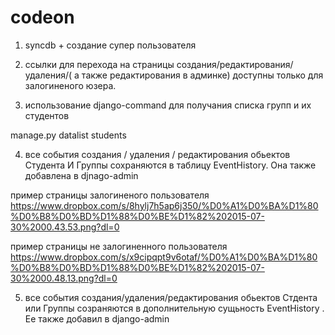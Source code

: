 # codeon

1)  syncdb + создание супер пользователя

2) ссылки для перехода на страницы создания/редактирования/удаления/( а также редактирования в админке) 
доступны только для залогиненого юзера.

3) использование django-command  для  получания списка групп и их студентов

manage.py datalist students   

4) все события   создания / удаления / редактирования  обьектов Студента И Группы  сохраняются в таблицу EventHistory.  Она также добавлена в djnago-admin

пример страницы залогиненого пользователя
https://www.dropbox.com/s/8hylj7h5ap6j350/%D0%A1%D0%BA%D1%80%D0%B8%D0%BD%D1%88%D0%BE%D1%82%202015-07-30%2000.43.53.png?dl=0

пример страницы не залогиненного пользователя
https://www.dropbox.com/s/x9cipqpt9v6otaf/%D0%A1%D0%BA%D1%80%D0%B8%D0%BD%D1%88%D0%BE%D1%82%202015-07-30%2000.48.13.png?dl=0

5) все события создания/удаления/редактирования  обьектов Стдента или Группы  созраняются в дополнительную сущьность EventHistory .  Ее также добавил в django-admin
